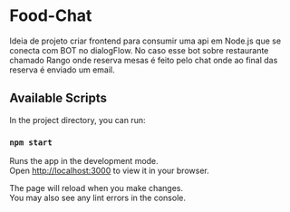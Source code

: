 # Food-Chat

Ideia de projeto criar frontend para consumir uma api em Node.js que se conecta com BOT no dialogFlow.
No caso esse bot sobre restaurante chamado Rango onde reserva mesas é feito pelo chat onde ao final das reserva é enviado um email. 

## Available Scripts

In the project directory, you can run:

### `npm start`

Runs the app in the development mode.\
Open [http://localhost:3000](http://localhost:3000) to view it in your browser.

The page will reload when you make changes.\
You may also see any lint errors in the console.

